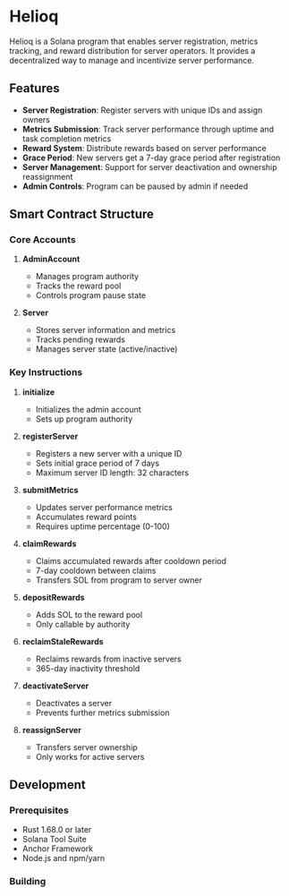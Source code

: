 # Helioq

Helioq is a Solana program that enables server registration, metrics tracking, and reward distribution for server operators. It provides a decentralized way to manage and incentivize server performance.

## Features

- **Server Registration**: Register servers with unique IDs and assign owners
- **Metrics Submission**: Track server performance through uptime and task completion metrics
- **Reward System**: Distribute rewards based on server performance
- **Grace Period**: New servers get a 7-day grace period after registration
- **Server Management**: Support for server deactivation and ownership reassignment
- **Admin Controls**: Program can be paused by admin if needed

## Smart Contract Structure

### Core Accounts

1. **AdminAccount**
   - Manages program authority
   - Tracks the reward pool
   - Controls program pause state

2. **Server**
   - Stores server information and metrics
   - Tracks pending rewards
   - Manages server state (active/inactive)

### Key Instructions

1. **initialize**
   - Initializes the admin account
   - Sets up program authority

2. **registerServer**
   - Registers a new server with a unique ID
   - Sets initial grace period of 7 days
   - Maximum server ID length: 32 characters

3. **submitMetrics**
   - Updates server performance metrics
   - Accumulates reward points
   - Requires uptime percentage (0-100)

4. **claimRewards**
   - Claims accumulated rewards after cooldown period
   - 7-day cooldown between claims
   - Transfers SOL from program to server owner

5. **depositRewards**
   - Adds SOL to the reward pool
   - Only callable by authority

6. **reclaimStaleRewards**
   - Reclaims rewards from inactive servers
   - 365-day inactivity threshold

7. **deactivateServer**
   - Deactivates a server
   - Prevents further metrics submission

8. **reassignServer**
   - Transfers server ownership
   - Only works for active servers

## Development

### Prerequisites

- Rust 1.68.0 or later
- Solana Tool Suite
- Anchor Framework
- Node.js and npm/yarn

### Building
